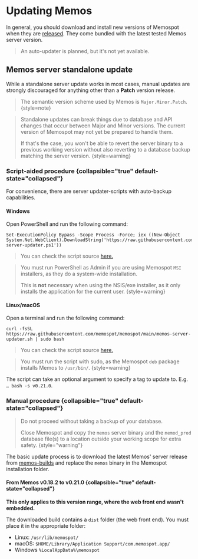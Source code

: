 # Updating Memos

In general, you should download and install new versions of Memospot when they
are [released](https://github.com/memospot/memospot/releases). They come
bundled with the latest tested Memos server version.

> An auto-updater is planned, but it's not yet available.

## Memos server standalone update

While a standalone server update works in most cases, manual updates are
strongly discouraged for anything other than a **Patch** version release.

> The semantic version scheme used by Memos is `Major.Minor.Patch`. {style=note}

> Standalone updates can break things due to database and API changes
> that occur between Major and Minor versions. The current version of Memospot
> may not yet be prepared to handle them.
>
> If that's the case, you won't be able to revert the server binary to a
> previous working version without also reverting to a database backup matching the server
> version. {style=warning}

### Script-aided procedure {collapsible="true" default-state="collapsed"}

For convenience, there are server updater-scripts with auto-backup
capabilities.

#### Windows

Open PowerShell and run the following command:

```Shell
Set-ExecutionPolicy Bypass -Scope Process -Force; iex ((New-Object System.Net.WebClient).DownloadString('https://raw.githubusercontent.com/memospot/memospot/main/memos-server-updater.ps1'))
```

> You can check the script source
> [here.](https://github.com/memospot/memospot/blob/main/memos-server-updater.ps1)
>

> You must run PowerShell as Admin if you are using Memospot `MSI` installers,
> as they do a system-wide installation.
>
> This is **not** necessary when using the NSIS/exe installer,
> as it only installs the application for the current user.
> {style=warning}
>

#### Linux/macOS

Open a terminal and run the following command:

```Shell
curl -fsSL https://raw.githubusercontent.com/memospot/memospot/main/memos-server-updater.sh | sudo bash
```

> You can check the script source
> [here.](https://github.com/memospot/memospot/blob/main/memos-server-updater.sh)
>

> You must run the script with sudo, as the Memospot `deb` package installs Memos to `/usr/bin/`.
> {style=warning}

The script can take an optional argument to specify a tag to update to. E.g. `… bash -s v0.21.0`.

### Manual procedure {collapsible="true" default-state="collapsed"}

> Do not proceed without taking a backup of your database.
>
> Close Memospot and copy the `memos` server binary and the `memod_prod`
> database file(s) to a location outside your working scope for extra safety.
> {style="warning"}

The basic update process is to download the latest Memos' server release from
[memos-builds](https://github.com/memospot/memos-builds/releases) and
replace the `memos` binary in the Memospot installation folder.

#### From Memos v0.18.2 to v0.21.0 {collapsible="true" default-state="collapsed"}

**This only applies to this version range, where the web front end wasn't
embedded.**

The downloaded build contains a `dist` folder (the web front end). You must
place it in the appropriate folder:

- Linux: `/usr/lib/memospot/`
- macOS: `$HOME/Library/Application Support/com.memospot.app/`
- Windows `%LocalAppData%\memospot`

